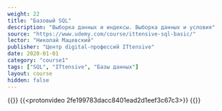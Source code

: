 ```yaml
---
weight: 22
title: "Базовый SQL"
description: "Выборка данных и индексы. Выборка данных и условия"
source: "https://www.udemy.com/course/ittensive-sql-basic/"
lector: "Николай Мацевский"
publisher: "Центр digital-профессий ITtensive"
date: 2020-01-01
category: "course1"
tags: ["SQL", "ITtensive", "Базы данных"]
layout: course
hidden: false
---
```

{{<players>}}
    {{<protonvideo 2fe199783dacc8401ead2d1eef3c67c3>}}
{{</players>}}